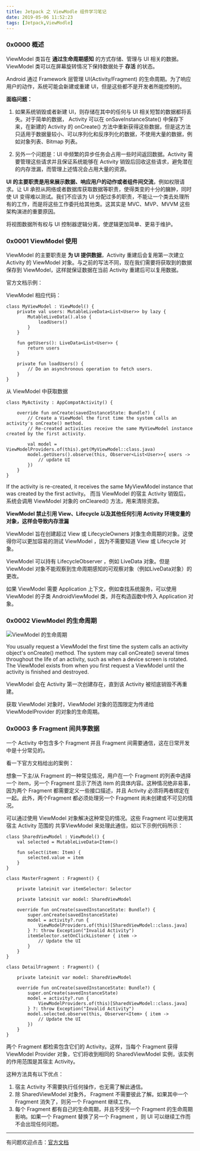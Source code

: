 ```yaml
---
title: Jetpack 之 ViewModle 组件学习笔记
date: 2019-05-06 11:52:23
tags: [Jetpack,ViewModle]
---
```


### 0x0000 概述

ViewModel 类旨在 **通过生命周期感知** 的方式存储、管理与 UI 相关的数据。ViewModel 类可以在屏幕旋转情况下保持数据处于 **存活** 的状态。

Android 通过 Framework 层管理 UI(Activity/Fragment) 的生命周期。为了响应用户的动作，系统可能会新建或重建 UI，但是这些都不是开发者所能控制的。

<!-- more -->

**面临问题：**

1. 如果系统销毁或者新建 UI，则存储在其中的任何与 UI 相关短暂的数据都将丢失。对于简单的数据， Activity 可以在  onSaveInstanceState() 中保存下来，在新建的 Activity 的 onCreate() 方法中重新获得这些数据，但是这方法只适用于数据量较小、可以序列化和反序列化的数据，不使用大量的数据，例如对象列表、Bitmap 列表。

2. 另外一个问题是：UI 中频繁的异步任务会占用一些时间返回数据。Activity 需要管理这些请求并且保证系统能够在 Activity 销毁后回收这些请求，避免潜在的内存泄漏，而管理上述情况会占用大量的资源。

**UI 的主要职责是用来展示数据、响应用户的动作或者组件间交流**，例如权限请求。让 UI 承担从网络或者数据库获取数据等职责，使得类变的十分的臃肿，同时使 UI 变得难以测试。我们不应该为 UI 分配过多的职责，不能让一个类去处理所有的工作，而是将这些工作委托给其他类。这其实是 MVC、MVP、MVVM 这些架构演进的重要原因。

将视图数据所有权与 UI 控制器逻辑分离，使逻辑更加简单、更易于维护。

### 0x0001 ViewModel 使用

ViewModel 的主要职责是 **为 UI 提供数据**，Activity 重建后会复用第一次建立 Activity 的 ViewModel 对象。与之前的写法不同，现在我们需要将获取到的数据保存到 ViewModel，这样就保证数据在当前 Activity 重建后可以复用数据。

官方文档示例：

ViewModel 相应代码：
```
class MyViewModel : ViewModel() {
    private val users: MutableLiveData<List<User>> by lazy {
        MutableLiveData().also {
            loadUsers()
        }
    }

    fun getUsers(): LiveData<List<User>> {
        return users
    }

    private fun loadUsers() {
        // Do an asynchronous operation to fetch users.
    }
}
```

从 ViewModel 中获取数据
```
class MyActivity : AppCompatActivity() {

    override fun onCreate(savedInstanceState: Bundle?) {
        // Create a ViewModel the first time the system calls an activity's onCreate() method.
        // Re-created activities receive the same MyViewModel instance created by the first activity.

        val model = ViewModelProviders.of(this).get(MyViewModel::class.java)
        model.getUsers().observe(this, Observer<List<User>>{ users ->
            // update UI
        })
    }
}
```
If the activity is re-created, it receives the same MyViewModel instance that was created by the first activity。
而当 ViewModel 的宿主 Activity 销毁后，系统会调用 ViewModel 对象的 onCleared() 方法，用来清除资源。


**ViewModel 禁止引用 View、Lifecycle 以及其他任何引用 Activity 环境变量的对象，这样会导致内存泄漏**


ViewModel 旨在创建超过 View 或 LifecycleOwners 对象生命周期的对象。这使得你可以更加容易的测试 ViewModel ，因为不需要知道 View 或 Lifecycle 对象。

ViewModel 可以持有 LifecycleObserver ，例如 LiveData 对象。但是 ViewModel 对象不能观察到生命周期感知的可观察对象（例如LiveData对象）的更改。

如果 ViewModel 需要 Application 上下文，例如查找系统服务，可以使用 ViewModel 的子类 AndroidViewModel 类，并在构造函数中传入 Application 对象。


### 0x0002 ViewModel 的生命周期

![ViewModel 的生命周期](https://developer.android.google.cn/images/topic/libraries/architecture/viewmodel-lifecycle.png)

You usually request a ViewModel the first time the system calls an activity object's onCreate() method. The system may call onCreate() several times throughout the life of an activity, such as when a device screen is rotated. The ViewModel exists from when you first request a ViewModel until the activity is finished and destroyed.

ViewModel 会在 Activity 第一次创建存在，直到该 Activity 被彻底销毁不再重建。


获取 ViewModel 对象时，ViewModel 对象的范围限定为传递给ViewModelProvider 的对象的生命周期。



### 0x0003 多 Fragment 间共享数据


一个 Activity 中包含多个 Fragment 并且 Fragment 间需要通信，这在日常开发中是十分常见的。

看一下官方文档给出的案例：

想象一下主/从 Fragment 的一种常见情况，用户在一个 Fragment 的列表中选择一个 item，另一个 Fragment 显示了所选 item 的具体内容。这种情况绝非易事，因为两个 Fragment 都需要定义一些接口描述，并且 Activity 必须将两者绑定在一起。此外，两个Fragment 都必须处理另一个 Fragment 尚未创建或不可见的情况。

可以通过使用 ViewModel 对象解决这种常见的情况。这些 Fragment 可以使用其宿主 Activity 范围的 共享ViewModel 来处理此通信，如以下示例代码所示：


```
class SharedViewModel : ViewModel() {
    val selected = MutableLiveData<Item>()

    fun select(item: Item) {
        selected.value = item
    }
}

class MasterFragment : Fragment() {

    private lateinit var itemSelector: Selector

    private lateinit var model: SharedViewModel

    override fun onCreate(savedInstanceState: Bundle?) {
        super.onCreate(savedInstanceState)
        model = activity?.run {
            ViewModelProviders.of(this)[SharedViewModel::class.java]
        } ?: throw Exception("Invalid Activity")
        itemSelector.setOnClickListener { item ->
            // Update the UI
        }
    }
}

class DetailFragment : Fragment() {

    private lateinit var model: SharedViewModel

    override fun onCreate(savedInstanceState: Bundle?) {
        super.onCreate(savedInstanceState)
        model = activity?.run {
            ViewModelProviders.of(this)[SharedViewModel::class.java]
        } ?: throw Exception("Invalid Activity")
        model.selected.observe(this, Observer<Item> { item ->
            // Update the UI
        })
    }
}
```
两个 Fragment 都检索包含它们的 Activity。这样，当每个 Fragment 获得ViewModel Provider 对象，它们将收到相同的 SharedViewModel 实例，该实例的作用范围是其宿主 Activity。


这种方法具有以下优点：
1. 宿主 Activity 不需要执行任何操作，也无需了解此通信。
2. 除 SharedViewModel 对象外， Fragment 不需要彼此了解。如果其中一个 Fragment 消失了，则另一个 Fragment 继续工作。
3. 每个 Fragment 都有自己的生命周期，并且不受另一个 Fragment  的生命周期影响。如果一个 Fragment 替换了另一个 Fragment ，则 UI 可以继续工作而不会出现任何问题。
----

有问题欢迎点击：[官方文档](https://developer.android.com/topic/libraries/architecture/viewmodel)